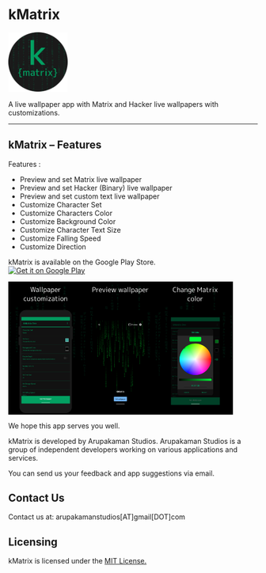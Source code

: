 # kMatrix

<img alt="Logo" src="assets/app_logo.png" width="120" />


A live wallpaper app with Matrix and Hacker live wallpapers with customizations.

-------------------------------------------------
kMatrix – Features
-------------------------------------------------

Features :

- Preview and set Matrix live wallpaper
- Preview and set Hacker (Binary) live wallpaper
- Preview and set custom text live wallpaper
- Customize Character Set
- Customize Characters Color
- Customize Background Color
- Customize Character Text Size
- Customize Falling Speed
- Customize Direction


kMatrix is available on the Google Play Store.  
<a href="https://play.google.com/store/apps/details?id=com.arupakaman.kmatrix">
    <img alt="Get it on Google Play"
        height="80"
        src="https://play.google.com/intl/en_us/badges/images/generic/en_badge_web_generic.png" />
</a>


<div style="display:flex;">
<img alt="App image" src="assets/01.png" width="30%">
<img alt="App image" src="assets/02.png" width="30%">
<img alt="App image" src="assets/03.png" width="30%">
</div>



We hope this app serves you well.

kMatrix is developed by Arupakaman Studios.
Arupakaman Studios is a group of independent developers working on various applications and services.

You can send us your feedback and app suggestions via email.

## Contact Us

Contact us at: arupakamanstudios[AT]gmail[DOT]com

## Licensing

kMatrix is licensed under the [MIT License.](LICENSE)